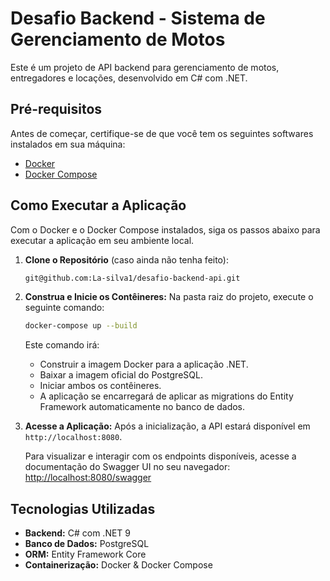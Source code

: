 # Desafio Backend - Sistema de Gerenciamento de Motos

Este é um projeto de API backend para gerenciamento de motos, entregadores e locações, desenvolvido em C# com .NET.

## Pré-requisitos

Antes de começar, certifique-se de que você tem os seguintes softwares instalados em sua máquina:

- [Docker](https://www.docker.com/get-started)
- [Docker Compose](https://docs.docker.com/compose/install/)

## Como Executar a Aplicação

Com o Docker e o Docker Compose instalados, siga os passos abaixo para executar a aplicação em seu ambiente local.

1.  **Clone o Repositório** (caso ainda não tenha feito):
    ```bash
    git@github.com:La-silva1/desafio-backend-api.git
    ```

2.  **Construa e Inicie os Contêineres:**
    Na pasta raiz do projeto, execute o seguinte comando:
    ```bash
    docker-compose up --build
    ```
    Este comando irá:
    - Construir a imagem Docker para a aplicação .NET.
    - Baixar a imagem oficial do PostgreSQL.
    - Iniciar ambos os contêineres.
    - A aplicação se encarregará de aplicar as migrations do Entity Framework automaticamente no banco de dados.

3.  **Acesse a Aplicação:**
    Após a inicialização, a API estará disponível em `http://localhost:8080`.

    Para visualizar e interagir com os endpoints disponíveis, acesse a documentação do Swagger UI no seu navegador:
    [http://localhost:8080/swagger](http://localhost:8080/swagger)

## Tecnologias Utilizadas

- **Backend:** C# com .NET 9
- **Banco de Dados:** PostgreSQL
- **ORM:** Entity Framework Core
- **Containerização:** Docker & Docker Compose
